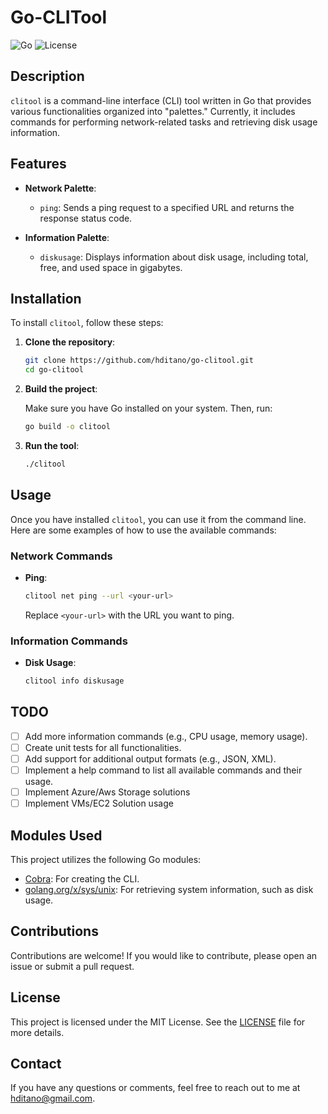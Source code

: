 # Go-CLITool

![Go](https://img.shields.io/badge/Go-1.16%2B-blue.svg) ![License](https://img.shields.io/badge/license-MIT-green.svg)

## Description

`clitool` is a command-line interface (CLI) tool written in Go that provides various functionalities organized into "palettes." Currently, it includes commands for performing network-related tasks and retrieving disk usage information.

## Features

- **Network Palette**:
  - `ping`: Sends a ping request to a specified URL and returns the response status code.

- **Information Palette**:
  - `diskusage`: Displays information about disk usage, including total, free, and used space in gigabytes.

## Installation

To install `clitool`, follow these steps:

1. **Clone the repository**:

   ```bash
   git clone https://github.com/hditano/go-clitool.git
   cd go-clitool
   ```

2. **Build the project**:

   Make sure you have Go installed on your system. Then, run:

   ```bash
   go build -o clitool
   ```

3. **Run the tool**:

   ```bash
   ./clitool
   ```

## Usage

Once you have installed `clitool`, you can use it from the command line. Here are some examples of how to use the available commands:

### Network Commands

- **Ping**:

  ```bash
  clitool net ping --url <your-url>
  ```

  Replace `<your-url>` with the URL you want to ping.

### Information Commands

- **Disk Usage**:

  ```bash
  clitool info diskusage
  ```

## TODO

- [ ] Add more information commands (e.g., CPU usage, memory usage).
- [ ] Create unit tests for all functionalities.
- [ ] Add support for additional output formats (e.g., JSON, XML).
- [ ] Implement a help command to list all available commands and their usage.
- [ ] Implement Azure/Aws Storage solutions
- [ ] Implement VMs/EC2 Solution usage

## Modules Used

This project utilizes the following Go modules:

- [Cobra](https://github.com/spf13/cobra): For creating the CLI.
- [golang.org/x/sys/unix](https://pkg.go.dev/golang.org/x/sys/unix): For retrieving system information, such as disk usage.

## Contributions

Contributions are welcome! If you would like to contribute, please open an issue or submit a pull request.

## License

This project is licensed under the MIT License. See the [LICENSE](LICENSE) file for more details.

## Contact

If you have any questions or comments, feel free to reach out to me at [hditano@gmail.com](mailto:hditano@gmail.com).

